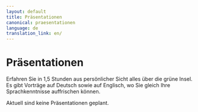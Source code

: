 ```yaml
---
layout: default
title: Präsentationen
canonical: praesentationen
language: de
translation_link: en/
---
```

# Präsentationen

Erfahren Sie in 1,5 Stunden aus persönlicher Sicht alles über die grüne Insel.
Es gibt Vorträge auf Deutsch sowie auf Englisch, wo Sie gleich Ihre
Sprachkenntnisse auffrischen können.

Aktuell sind keine Präsentationen geplant.

